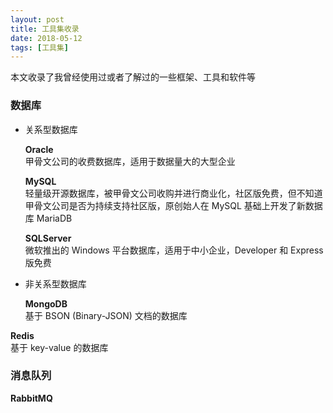 ```yaml
---
layout: post
title: 工具集收录
date: 2018-05-12
tags: [工具集]
---
```


本文收录了我曾经使用过或者了解过的一些框架、工具和软件等  
  
### 数据库  
  
* 关系型数据库  
  
	__Oracle__  
	甲骨文公司的收费数据库，适用于数据量大的大型企业  
  
	__MySQL__  
	轻量级开源数据库，被甲骨文公司收购并进行商业化，社区版免费，但不知道甲骨文公司是否为持续支持社区版，原创始人在 MySQL 基础上开发了新数据库 MariaDB  
  
	__SQLServer__  
	微软推出的 Windows 平台数据库，适用于中小企业，Developer 和 Express 版免费  
  
* 非关系型数据库  
  
	__MongoDB__  
基于 BSON (Binary-JSON) 文档的数据库  

__Redis__  
基于 key-value 的数据库  
  
### 消息队列  
  
__RabbitMQ__  
